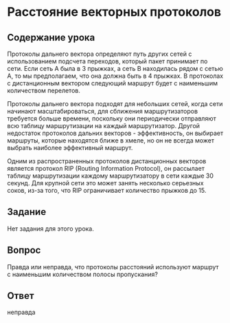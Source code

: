 # Расстояние векторных протоколов

## Содержание урока

Протоколы дальнего вектора определяют путь других сетей с использованием подсчета переходов, который пакет принимает по сети. Если сеть A была в 3 прыжках, а сеть B находилась рядом с сетью A, то мы предполагаем, что она должна быть в 4 прыжках. В протоколах с дистанционным вектором следующий маршрут будет с наименьшим количеством перелетов.

Протоколы дальнего вектора подходят для небольших сетей, когда сети начинают масштабироваться, для сближения маршрутизаторов требуется больше времени, поскольку они периодически отправляют всю таблицу маршрутизации на каждый маршрутизатор. Другой недостаток протоколов дальних векторов - эффективность, он выбирает маршруты, которые находятся ближе в хмеле, но он не всегда может выбрать наиболее эффективный маршрут.

Одним из распространенных протоколов дистанционных векторов является протокол RIP (Routing Information Protocol), он рассылает таблицу маршрутизации каждому маршрутизатору в сети каждые 30 секунд. Для крупной сети это может занять несколько серьезных соков, из-за того, что RIP ограничивает количество прыжков до 15.

## Задание

Нет задания для этого урока.

## Вопрос

Правда или неправда, что протоколы расстояний используют маршрут с наименьшим количеством полосы пропускания?

## Ответ

неправда
